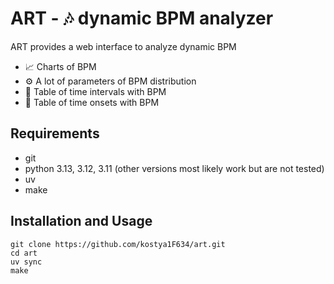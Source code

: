 # ART - 🎶 dynamic BPM analyzer
ART provides a web interface to analyze dynamic BPM
* 📈 Charts of BPM
* ⚙️ A lot of parameters of BPM distribution
* 📝 Table of time intervals with BPM
* 📝 Table of time onsets with BPM

## Requirements
* git
* python 3.13, 3.12, 3.11 (other versions most likely work but are not tested)
* uv
* make

## Installation and Usage
```shell
git clone https://github.com/kostya1F634/art.git
cd art
uv sync
make
```
